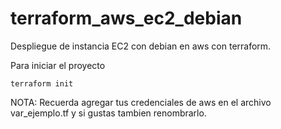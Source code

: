 # terraform_aws_ec2_debian
Despliegue de instancia EC2 con debian en aws con terraform.

Para iniciar el proyecto

`terraform init`

NOTA: Recuerda agregar tus credenciales de aws en el archivo var_ejemplo.tf y si gustas tambien renombrarlo.